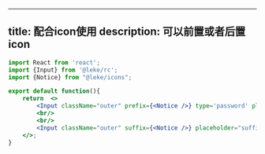 <!--
 * @Description: 
 * @Author: linchaoting
 * @Date: 2020-11-13 16:16:51
 * @LastEditTime: 2021-02-24 15:26:45
-->
---
title: 配合icon使用
description: 可以前置或者后置icon
---
```jsx
import React from 'react';
import {Input} from '@leke/rc';
import {Notice} from "@leke/icons";

export default function(){
    return  <>
        <Input className="outer" prefix={<Notice />} type='password' placeholder="prefix-icon"/>
        <br/>
        <br/>
        <Input className="outer" suffix={<Notice />} placeholder="suffix-icon"/>
    </>;
}
```